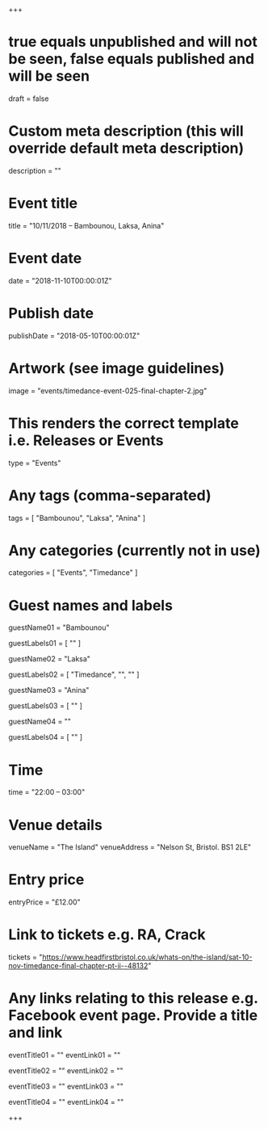 +++

# true equals unpublished and will not be seen, false equals published and will be seen
draft = false

# Custom meta description (this will override default meta description)
description = ""

# Event title
title = "10/11/2018 – Bambounou, Laksa, Anina"

# Event date
date = "2018-11-10T00:00:01Z"

# Publish date
publishDate = "2018-05-10T00:00:01Z"

# Artwork (see image guidelines)
image = "events/timedance-event-025-final-chapter-2.jpg"

# This renders the correct template i.e. Releases or Events
type = "Events"

# Any tags (comma-separated)
tags = [ 
	"Bambounou",
	"Laksa",
	"Anina"
]

# Any categories (currently not in use)
categories = [
  "Events",
  "Timedance"
]

# Guest names and labels
guestName01 = "Bambounou"

guestLabels01 = [
	""
]

guestName02 = "Laksa"

guestLabels02 = [
	"Timedance",
	"",
	""
]

guestName03 = "Anina"

guestLabels03 = [
	""
]

guestName04 = ""

guestLabels04 = [
	""
]

# Time
time = "22:00 – 03:00"

# Venue details
venueName = "The Island"
venueAddress = "Nelson St, Bristol. BS1 2LE"

# Entry price
entryPrice = "£12.00"

# Link to tickets e.g. RA, Crack 
tickets = "https://www.headfirstbristol.co.uk/whats-on/the-island/sat-10-nov-timedance-final-chapter-pt-ii--48132"

# Any links relating to this release e.g. Facebook event page. Provide a title and link
eventTitle01 = ""
eventLink01 = ""

eventTitle02 = ""
eventLink02 = ""

eventTitle03 = ""
eventLink03 = ""

eventTitle04 = ""
eventLink04 = ""


+++
